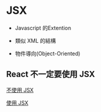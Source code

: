 # JSX

* Javascript 的Extention

* 類似 XML 的結構

* 物件導向(Object-Oriented)

## React 不一定要使用 JSX

[不使用 JSX](https://jsfiddle.net/reactjs/5vjqabv3/)

[使用 JSX](https://jsfiddle.net/TomasLinTW/at7L8pt8/)


